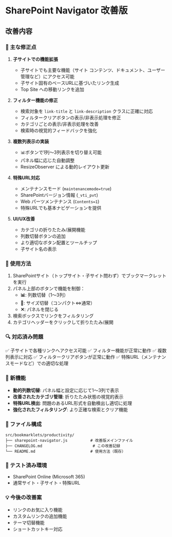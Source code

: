 # SharePoint Navigator 改善版

## 改善内容

### 🔧 主な修正点

1. **子サイトでの機能拡張**
   - 子サイトでも主要な機能（サイト コンテンツ、ドキュメント、ユーザー管理など）にアクセス可能
   - 子サイト固有のベースURLに基づいたリンク生成
   - Top Site への移動リンクを追加

2. **フィルター機能の修正**
   - 検索対象を `link-title` と `link-description` クラスに正確に対応
   - フィルタークリアボタンの表示/非表示処理を修正
   - カテゴリごとの表示/非表示処理を改善
   - 検索時の視覚的フィードバックを強化

3. **複数列表示の実装**
   - 📊ボタンで1列〜3列表示を切り替え可能
   - パネル幅に応じた自動調整
   - ResizeObserver による動的レイアウト更新

4. **特殊URL対応**
   - メンテナンスモード (`maintenancemode=true`)
   - SharePointバージョン情報 (`_vti_pvt`)
   - Web パーツメンテナンス (`Contents=1`)
   - 特殊URLでも基本ナビゲーションを提供

5. **UI/UX改善**
   - カテゴリの折りたたみ/展開機能
   - 列数切替ボタンの追加
   - より適切なボタン配置とツールチップ
   - 子サイト名の表示

### 🎯 使用方法

1. SharePointサイト（トップサイト・子サイト問わず）でブックマークレットを実行
2. パネル上部のボタンで機能を制御：
   - **📊**: 列数切替（1〜3列）
   - **📏**: サイズ切替（コンパクト⇔通常）
   - **✕**: パネルを閉じる
3. 検索ボックスでリンクをフィルタリング
4. カテゴリヘッダーをクリックして折りたたみ/展開

### 🔍 対応済み問題

✅ 子サイトで各種リンクへアクセス可能
✅ フィルター機能が正常に動作
✅ 複数列表示に対応
✅ フィルタークリアボタンが正常に動作
✅ 特殊URL（メンテナンスモードなど）での適切な処理

### 🚀 新機能

- **動的列数切替**: パネル幅と設定に応じて1〜3列で表示
- **改善されたカテゴリ管理**: 折りたたみ状態の視覚的表示
- **特殊URL検出**: 問題のあるURL形式を自動検出し適切に処理
- **強化されたフィルタリング**: より正確な検索とクリア機能

### 📁 ファイル構成

```
src/bookmarklets/productivity/
├── sharepoint-navigator.js          # 改善版メインファイル
├── CHANGELOG.md                      # この改善記録
└── README.md                        # 使用方法（既存）
```

### 🧪 テスト済み環境

- SharePoint Online (Microsoft 365)
- 通常サイト・子サイト・特殊URL

### 💡 今後の改善案

- リンクのお気に入り機能
- カスタムリンクの追加機能
- テーマ切替機能
- ショートカットキー対応
